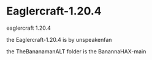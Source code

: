 # Eaglercraft-1.20.4
eaglercraft 1.20.4


the Eaglercraft-1.20.4 is by unspeakenfan

the TheBananamanALT folder is the BanannaHAX-main
